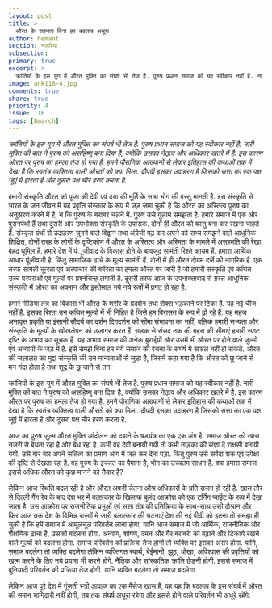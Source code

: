 ```yaml
---
layout: post
title: >
  औरत के सहभाग बिना हर बदलाव अधूरा
author: hemant
section: नजरिया
subsection:
primary: true
excerpt: >
  क्रांतियों के इस युग में औरत मुक्ति का संघर्ष भी तेज है. पुरुष प्रधान समाज को यह स्वीकार नहीं है. नारी मुक्ति की बात ने पुरुष को असहिष्णु बना दिया है, क्योंकि उसका नेतृत्व और अधिकार खतरे में है. इस कारण औरत पर पुरुष का हमला तेज हो गया है. हमने पौराणिक आख्यानों से लेकर इतिहास की कथाओं तक में देखा है कि स्वतंत्र व्यक्तित्व वाली औरतों को क्या मिला. द्रौपदी इसका उदाहरण है जिसको सत्ता का एक पक्ष जूएं में हारता है और दूसरा पक्ष चीर हरण करता है.
image: ank116-4.jpg
comments: true
share: true
priority: 4
issue: 116
tags: [8march]
---
```

*क्रांतियों के इस युग में औरत मुक्ति का संघर्ष भी तेज है. पुरुष प्रधान समाज को यह स्वीकार नहीं है. नारी मुक्ति की बात ने पुरुष को असहिष्णु बना दिया है, क्योंकि उसका नेतृत्व और अधिकार खतरे में है. इस कारण औरत पर पुरुष का हमला तेज हो गया है. हमने पौराणिक आख्यानों से लेकर इतिहास की कथाओं तक में देखा है कि स्वतंत्र व्यक्तित्व वाली औरतों को क्या मिला. द्रौपदी इसका उदाहरण है जिसको सत्ता का एक पक्ष जूएं में हारता है और दूसरा पक्ष चीर हरण करता है.*

हमारी संस्कृति औरत को पूजा की देवी एवं दया की मूर्ति के साथ भोग की वस्तु मानती है. इस संस्कृति से भारत के जन जीवन में यह प्रवृत्ति संस्कार के रूप में जड़ जमा चुकी है कि औरत का अस्तित्व पुरुष का अनुसरण करने में है, न कि पुरुष के बराबर चलने में. पुरुष उसे गुलाम समझता है. हमारे समाज में एक ओर पुरानपंथी हैं तथा दूसरी ओर उपभोक्ता संस्कृति के उपासक. दोनों ही औरत को वस्तु बना कर रखना चाहते हैं. संस्कृत ग्रंथों से उदाहरण चुनने वाले विद्वान तथा अंग्रेजी पढ़ कर अपने को सभ्य समझने वाले आधुनिक शिक्षित, दोनों तरह के लोगों के दृष्टिकोण में औरत के अस्तित्व और अस्मिता के मामले में असहमति की रेखा बेहद धूमिल है.
हमारे देश में पंूजीवाद के विकास होने के बावजूद सामंती रिश्ते कायम हैं. हमारा आर्थिक आधार पूंजीवादी है. किंतु सामाजिक ढ़ाचे के मूल्य सामंती हैं. दोनों में ही औरत दोयम दर्जे की नागरिक है. एक तरफ सामंती क्रूरता एवं अत्याचार की बर्बरता का हमला औरत पर जारी है जो हमारी संस्कृति एवं कथित उच्च परंपराओं एवं मूल्यों पर प्रश्नचिन्ह लगाती है. दूसरी तरफ आज के उपभोक्तावाद से ग्रस्त आधुनिक संस्कृति में औरत का अपमान और इस्तेमाल नये नये रूपों में प्रगट हो रहा है.

हमारे मीडिया तंत्र का विकास भी औरत के शरीर के प्रदर्शन तथा सेक्स भड़काने पर टिका है. यह नई चीज नहीं है. इसका रिश्ता उन कथित मूल्यों में भी निहित है जिसे हम विरासत के रूप में ढ़ों रहे हैं. यह महज अनावृत्त प्रकृति या इंसानी सौदर्य का दर्शन दिगदर्शन की सीमा संभावना का नहीं, बलिक हमारी सभ्यता और संस्कृति के मूल्यों के खोखलेपन को उजागर करत हैं.
सड़क से संसद तक की बहस की सीमाएं हमारी स्पष्ट दृष्टि के अभाव का सूचक हैं. यह अभाव समाज की अनेक बुराईयों और उसमें भी औरत पर होने वाले जुल्मों एवं अन्यायों के जड़ में है. इसे समझे बिना हम नये समाज की रचना के संघर्ष में सफल नहीं हो सकते. औरत की जलालत का मुद्दा संस्कृति की उन मान्यताओं से जुड़ा है, जिसमें कहा गया है कि औरत को छू जाने से मन गंदा होता है तथा शूद्र के छू जाने से तन.

क्रांतियों के इस युग में औरत मुक्ति का संघर्ष भी तेज है. पुरुष प्रधान समाज को यह स्वीकार नहीं है. नारी मुक्ति की बात ने पुरुष को असहिष्णु बना दिया है, क्योंकि उसका नेतृत्व और अधिकार खतरे में है. इस कारण औरत पर पुरुष का हमला तेज हो गया है. हमने पौराणिक आख्यानों से लेकर इतिहास की कथाओं तक में देखा है कि स्वतंत्र व्यक्तित्व वाली औरतों को क्या मिला. द्रौपदी इसका उदाहरण है जिसको सत्ता का एक पक्ष जूएं में हारता है और दूसरा पक्ष चीर हरण करता है.

आज का पुरुष जुल्म औरत मुक्ति आंदोलन को दबाने के षडयंत्र का एक एक अंग है. समाज औरत को खास नजरों से बेधता रहा है और बेध रहा है. कभी वह देवी बनायी गयी तो कभी ताड़का की संज्ञा दे राक्षसी बनायी गयी. उसे बार बार अपने सतित्व का प्रमाण आग में जल कर देना पड़ा. किंतु पुरुष उसे सर्वदा शक एवं उपेक्षा की दृष्टि से देखता रहा है. वह पुरुष के इज्जत का पैमाना है, भोग का उच्चतम साधन है. क्या हमारा समाज इससे अधिक औरत को कुछ मानने को तैयार है?

लेकिन आज स्थिति बदल रही है और औरत अपनी चेतना औश्र अधिकारों के प्रति सजग हो रही है. खास तौर से दिल्ली गैंग रेप के बाद देश भर में बलात्कार के खिलाफ बुलंद आक्रोश को एक टर्निंग प्वाईट के रूप में देखा जाता है. उस आक्रोश पर राजनीतिक प्रभुओं एवं सत्ता तंत्र की प्रतिक्रिया के साथ-साथ उसी दौश्रान और फिर आज तक देश के विभिन्न राज्यों में जारी बलात्कार की घटनाएं देश की नई पीढ़ी को इतना तो समझा ही चुकी है कि हमें समाज में आमूलचूल परिवर्तन लाना होगा, यानि आज समाज में जो आर्थिक, राजनीतिक और शैक्षणिक ढ़ाचा है, उसको बदलना होगा. अन्याय, शोषण, दमन और गैर बराबरी को बढ़ाने और टिकाये रखने वाले मूल्यों को बदलना होगा. समाज परिवर्तन की प्रक्रिया तेज होगी तो व्यक्ति पर इसका असर होगा. यानि, समाज बदलेगा तो व्यक्ति बदलेगा लेकिन व्यक्तिगत स्वार्थ, बेईमानी, झूठ, धोखा, अविश्वास की प्रवृत्तियों को खत्म करने के लिए नये प्रयास भी करने होंगे. नैतिक और सांस्कतिक क्रांति छेड़नी होगी. इससे समाज में बुनियादी परिवर्तन की प्रक्रिया तेज होगी. यानि व्यक्ति बदलेगा तो समाज बदलेगा.

लेकिन आज पूरे देश में गूंजती स्त्री आवाज का एक मैसेज खास है, वह यह कि बदलाव के इस संघर्ष में औरत की समान भागिदारी नहीं होगी, तब तक संघर्ष अधूरा रहेगा और इससे होने वाले परिवर्तन भी अधूरे रहेंगे.

